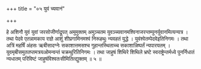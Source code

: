 +++
title = "०५ युवं च्यवानं"

+++

हे अशिनौ युवं युवां जरसोजीर्णाद्रूपत् अमुमुक्तम् अमुञ्चतम युवञ्च्यवानमश्विनाजरन्तम्पुनर्युवानमित्यन्यत्र । तथा पेदवे एतन्नामकाय राज्ञे आशुं शीघ्रगामिनमश्वं निरूहथुः न्यवहतं युद्धे । युवंश्वेतम्पेदवेइतिनिगमः । तथा अत्रिं महर्षिं अंहसः ऋबीसादग्नेः सकाशात्तमसश्च गुहान्तस्थिताच्च सकाशान्निष्पर्तं न्यपारयतम् । युवमृबीसमुततप्तमत्रयओमन्वन्तं चक्रथुरितिनिगमः । तथा जाहुषं शिथिरे शिथिले भ्रष्टे स्वराष्ट्रेन्तर्मध्ये पुनर्निधातं न्यधातम् परिविष्टं जाहुषंविश्वतःसीमितित्द्युक्तम् ॥ ५ ॥